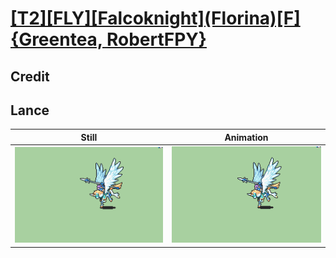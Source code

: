 # [\[T2\]\[FLY\]\[Falcoknight\]\(Florina\)\[F\]{Greentea, RobertFPY}](../)

## Credit


	
## Lance

| Still | Animation |
| :---: | :-------: |
| ![Lance still](./Lance_000.png) | ![Lance animation](./Lance.gif) |
